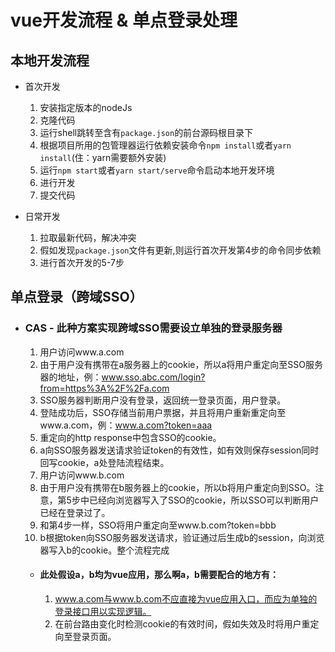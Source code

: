 vue开发流程 & 单点登录处理
===
## 本地开发流程
- 首次开发
    1. 安装指定版本的nodeJs
    2. 克隆代码
    3. 运行shell跳转至含有```package.json```的前台源码根目录下
    4. 根据项目所用的包管理器运行依赖安装命令```npm install```或者```yarn install```(住：yarn需要额外安装)
    5. 运行```npm start```或者```yarn start/serve```命令启动本地开发环境
    6. 进行开发
    7. 提交代码

- 日常开发
    1. 拉取最新代码，解决冲突
    2. 假如发现```package.json```文件有更新,则运行首次开发第4步的命令同步依赖
    3. 进行首次开发的5-7步

## 单点登录（跨域SSO）
- ### CAS - 此种方案实现跨域SSO需要设立单独的登录服务器
    1. 用户访问www.a.com
    2. 由于用户没有携带在a服务器上的cookie，所以a将用户重定向至SSO服务器的地址，例：www.sso.abc.com/login?from=https%3A%2F%2Fa.com
    3. SSO服务器判断用户没有登录，返回统一登录页面，用户登录。
    4. 登陆成功后，SSO存储当前用户票据，并且将用户重新重定向至www.a.com，例：www.a.com?token=aaa
    5. 重定向的http response中包含SSO的cookie。
    6. a向SSO服务器发送请求验证token的有效性，如有效则保存session同时回写cookie，a处登陆流程结束。
    7. 用户访问www.b.com
    8. 由于用户没有携带在b服务器上的cookie，所以b将用户重定向到SSO。注意，第5步中已经向浏览器写入了SSO的cookie，所以SSO可以判断用户已经在登录过了。
    9. 和第4步一样，SSO将用户重定向至www.b.com?token=bbb
    10. b根据token向SSO服务器发送请求，验证通过后生成b的session，向浏览器写入b的cookie。整个流程完成
    - #### 此处假设a，b均为vue应用，那么啊a，b需要配合的地方有：
        1. www.a.com与www.b.com不应直接为vue应用入口，而应为单独的登录接口用以实现逻辑。
        2. 在前台路由变化时检测cookie的有效时间，假如失效及时将用户重定向至登录页面。
    
